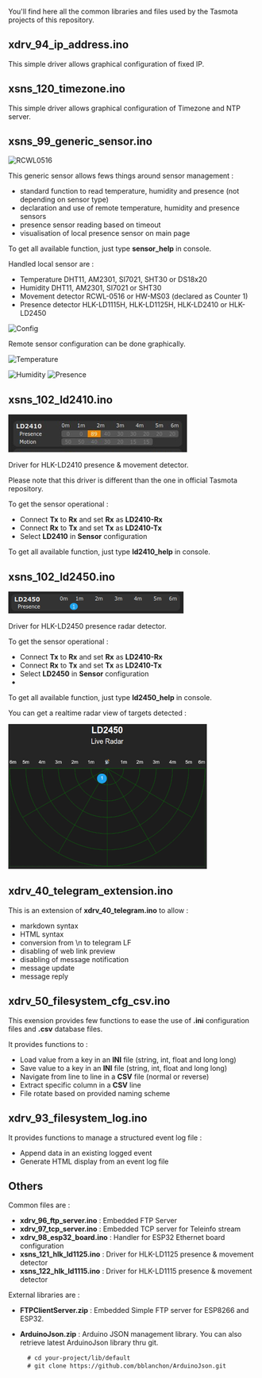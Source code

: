 You'll find here all the common libraries and files used by the Tasmota projects of this repository.

## xdrv_94_ip_address.ino ##

This simple driver allows graphical configuration of fixed IP.

## xsns_120_timezone.ino ##

This simple driver allows graphical configuration of Timezone and NTP server.

## xsns_99_generic_sensor.ino ##

![RCWL0516](./screen/tasmota-sensor-main-pres.png)

This generic sensor allows fews things around sensor management :
  * standard function to read temperature, humidity and presence (not depending on sensor type)
  * declaration and use of remote temperature, humidity and presence sensors
  * presence sensor reading based on timeout
  * visualisation of local presence sensor on main page

To get all available function, just type **sensor_help** in console.

Handled local sensor are :
  * Temperature DHT11, AM2301, SI7021, SHT30 or DS18x20
  * Humidity DHT11, AM2301, SI7021 or SHT30
  * Movement detector RCWL-0516 or HW-MS03 (declared as Counter 1)
  * Presence detector HLK-LD1115H, HLK-LD1125H, HLK-LD2410 or HLK-LD2450

![Config](./screen/tasmota-sensor-config-local.png)

Remote sensor configuration can be done graphically.

![Temperature](./screen/tasmota-sensor-config-temp.png)

![Humidity](./screen/tasmota-sensor-config-humi.png) ![Presence](./screen/tasmota-sensor-config-pres.png)

## xsns_102_ld2410.ino ##

![HLK LD2410](./screen/tasmota-ld2410-main.png)

Driver for HLK-LD2410 presence & movement detector.

Please note that this driver is different than the one in official Tasmota repository.

To get the sensor operational :
  - Connect **Tx** to **Rx** and set **Rx** as **LD2410-Rx**
  - Connect **Rx** to **Tx** and set **Tx** as **LD2410-Tx**
  - Select **LD2410** in **Sensor** configuration 

To get all available function, just type **ld2410_help** in console.

## xsns_102_ld2450.ino ##

![HLK LD2450](./screen/tasmota-ld2450-main.png)

Driver for HLK-LD2450 presence radar detector.

To get the sensor operational :
  - Connect **Tx** to **Rx** and set **Rx** as **LD2410-Rx**
  - Connect **Rx** to **Tx** and set **Tx** as **LD2410-Tx**
  - Select **LD2450** in **Sensor** configuration
  - 
To get all available function, just type **ld2450_help** in console.

You can get a realtime radar view of targets detected :

![HLK LD2450 radar](./screen/tasmota-ld2450-radar.png)

## xdrv_40_telegram_extension.ino ##

This is an extension of **xdrv_40_telegram.ino** to allow :
 - markdown syntax
 - HTML syntax
 - conversion from \n to telegram LF
 - disabling of web link preview
 - disabling of message notification
 - message update
 - message reply

## xdrv_50_filesystem_cfg_csv.ino ##

This exension provides few functions to ease the use of **.ini** configuration files and **.csv** database files.

It provides functions to :
  - Load value from a key in an **INI** file (string, int, float and long long)
  - Save value to a key in an **INI** file (string, int, float and long long)
  - Navigate from line to line in a **CSV** file (normal or reverse)
  - Extract specific column in a **CSV** line
  - File rotate based on provided naming scheme 
 
## xdrv_93_filesystem_log.ino ##

It provides functions to manage a structured event log file :
  - Append data in an existing logged event
  - Generate HTML display from an event log file
  
## Others ##

Common files are :


  * **xdrv_96_ftp_server.ino** : Embedded FTP Server
  * **xdrv_97_tcp_server.ino** : Embedded TCP server for Teleinfo stream
  * **xdrv_98_esp32_board.ino** : Handler for ESP32 Ethernet board configuration
  * **xsns_121_hlk_ld1125.ino** : Driver for HLK-LD1125 presence & movement detector
  * **xsns_122_hlk_ld1115.ino** : Driver for HLK-LD1115 presence & movement detector

External libraries are :

  * **FTPClientServer.zip** : Embedded Simple FTP server for ESP8266 and ESP32.

  * **ArduinoJson.zip** : Arduino JSON management library. You can also retrieve latest ArduinoJson library thru git.

          # cd your-project/lib/default
          # git clone https://github.com/bblanchon/ArduinoJson.git


